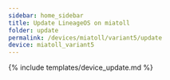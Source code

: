 ```yaml
---
sidebar: home_sidebar
title: Update LineageOS on miatoll
folder: update
permalink: /devices/miatoll/variant5/update
device: miatoll_variant5
---
```

{% include templates/device_update.md %}
